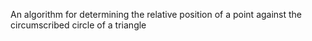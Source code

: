 An algorithm for determining the relative position of a point 
against the circumscribed circle of a triangle
